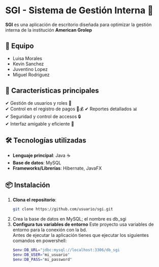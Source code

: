 # SGI - Sistema de Gestión Interna 🏢  

**SGI** es una aplicación de escritorio diseñada para optimizar la gestión interna de la institución **American Grolep**

## 🤝 Equipo
- Luisa Morales
- Kevin Sanchez
- Juventino Lopez
- Miguel Rodriguez

## 🚀 Características principales  

✔ Gestión de usuarios y roles 👥  
✔ Control en el registro de pagos 📑💰
✔ Reportes detallados 📊  
✔ Seguridad y control de accesos 🔒  
✔ Interfaz amigable y eficiente 🎨  

## 🛠 Tecnologías utilizadas  

- **Lenguaje principal**: Java ☕  
- **Base de datos**: MySQL
- **Frameworks/Librerías**: Hibernate, JavaFX

## 📦 Instalación  

1. **Clona el repositorio**:  
   ```bash
   git clone https://github.com/usuario/sgi.git
2. Crea la base de datos en MySQL; el nombre es db_sgi
3. **Configura tus variables de entorno**
   Este proyecto usa variables de entorno para la conexión con la bd.  
   Antes de ejecutar la aplicación tienes que ejecutar los siguientes comandos
   en powershell:
   ```powershell
   $env:DB_URL="jdbc:mysql://localhost:3306/db_sgi
   $env:DB_USER="mi_usuario"
   $env:DB_PASS="mi_password"
   
